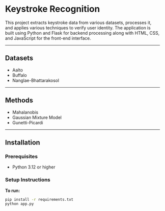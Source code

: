 # Keystroke Recognition

This project extracts keystroke data from various datasets, processes it, and applies various techniques to verify user identity. The application is built using Python and Flask for backend processing along with HTML, CSS, and JavaScript for the front-end interface.

---

## Datasets
- Aalto
- Buffalo
- Nanglae-Bhattarakosol

---

## Methods
- Mahalanobis
- Gaussian Mixture Model
- Gunetti-Picardi

---

## Installation

### Prerequisites

- Python 3.12 or higher

### Setup Instructions
**To run:**

   ```bash
   pip install -r requirements.txt
   python app.py
